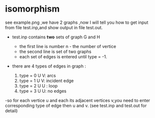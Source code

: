 # isomorphism

see example.png ,we have 2 graphs ,now I will tell you how to get input from file test.inp,and show output in file test.out.

- test.inp contains <b>two</b> sets of graph G and H

  * the first line is number n - the number of vertice
  * the second line is set of two graphs
  * each set of edges is entered until type = -1.

- there are 4 types of edges in graph :
     <ol>
         <li>type = 0 U V: arcs </li>
         <li>type = 1 U V: incident edge</li>
         <li>type = 2 U U : loop</li>
         <li>type = 3 U U: no edges</li>
     </ol>

-so for each vertice u and each its adjacent vertices v,you need to enter corresponding type of edge then u and v.
(see test.inp and test.out for detail)
